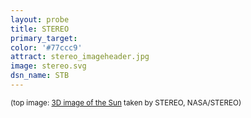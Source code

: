 ```yaml
---
layout: probe
title: STEREO
primary_target:
color: '#77ccc9'
attract: stereo_imageheader.jpg
image: stereo.svg
dsn_name: STB
---
```

<small>(top image: <a href="http://www.nasa.gov/mission_pages/stereo/news/stereo3D_press.html">3D image of the Sun</a> taken by STEREO, NASA/STEREO)</small>